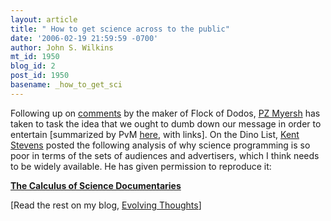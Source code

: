 ```yaml
---
layout: article
title: " How to get science across to the public"
date: '2006-02-19 21:59:59 -0700'
author: John S. Wilkins
mt_id: 1950
blog_id: 2
post_id: 1950
basename: _how_to_get_sci
---
```

Following up on [comments](http://loom.corante.com/archives/2006/02/17/randy_flock_of_dodos_olson_speaks.php) by the maker of Flock of Dodos, [PZ Myersh](http://scienceblogs.com/pharyngula/2006/02/how_do_we_win_these_battles.php) has taken to task the idea that we ought to dumb down our message in order to entertain \[summarized by PvM [here](http://www.pandasthumb.org/archives/2006/02/flock_of_dodos_1.html), with links\]. On the Dino List, [Kent Stevens](http://www.cs.uoregon.edu/~kent) posted the following analysis of why science programming is so poor in terms of the sets of audiences and advertisers, which I think needs to be widely available. He has given permission to reproduce it:

**[The Calculus of Science Documentaries](http://evolvethought.blogspot.com/2006/02/how-to-get-science-across-to-public.html)**

\[Read the rest on my blog, [Evolving Thoughts](http://evolvethought.blogspot.com/2006/02/how-to-get-science-across-to-public.html)\]

